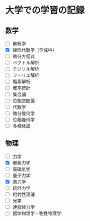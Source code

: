 # 大学での学習の記録

## 数学

- [ ] 解析学
- [x] 線形代数学（作成中）
- [ ] 微分方程式
- [ ] ベクトル解析
- [ ] テンソル解析
- [ ] フーリエ解析
- [ ] 複素解析
- [ ] 確率統計
- [ ] 集合論
- [ ] 位相空間論
- [ ] 代数学
- [ ] 微分幾何学
- [ ] 位相幾何学
- [ ] 多様体論

## 物理

- [ ] 力学
- [x] 解析力学
- [ ] 電磁気学
- [ ] 量子力学
- [x] 熱力学
- [ ] 統計力学
- [ ] 相対性理論
- [ ] 光学
- [ ] 連続体力学
- [ ] 固体物理学・物性物理学
